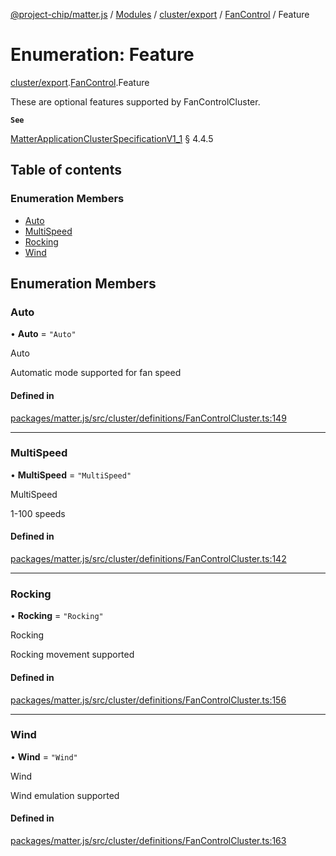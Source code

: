 [@project-chip/matter.js](../README.md) / [Modules](../modules.md) / [cluster/export](../modules/cluster_export.md) / [FanControl](../modules/cluster_export.FanControl.md) / Feature

# Enumeration: Feature

[cluster/export](../modules/cluster_export.md).[FanControl](../modules/cluster_export.FanControl.md).Feature

These are optional features supported by FanControlCluster.

**`See`**

[MatterApplicationClusterSpecificationV1_1](../interfaces/spec_export.MatterApplicationClusterSpecificationV1_1.md) § 4.4.5

## Table of contents

### Enumeration Members

- [Auto](cluster_export.FanControl.Feature.md#auto)
- [MultiSpeed](cluster_export.FanControl.Feature.md#multispeed)
- [Rocking](cluster_export.FanControl.Feature.md#rocking)
- [Wind](cluster_export.FanControl.Feature.md#wind)

## Enumeration Members

### Auto

• **Auto** = ``"Auto"``

Auto

Automatic mode supported for fan speed

#### Defined in

[packages/matter.js/src/cluster/definitions/FanControlCluster.ts:149](https://github.com/project-chip/matter.js/blob/e87b236f/packages/matter.js/src/cluster/definitions/FanControlCluster.ts#L149)

___

### MultiSpeed

• **MultiSpeed** = ``"MultiSpeed"``

MultiSpeed

1-100 speeds

#### Defined in

[packages/matter.js/src/cluster/definitions/FanControlCluster.ts:142](https://github.com/project-chip/matter.js/blob/e87b236f/packages/matter.js/src/cluster/definitions/FanControlCluster.ts#L142)

___

### Rocking

• **Rocking** = ``"Rocking"``

Rocking

Rocking movement supported

#### Defined in

[packages/matter.js/src/cluster/definitions/FanControlCluster.ts:156](https://github.com/project-chip/matter.js/blob/e87b236f/packages/matter.js/src/cluster/definitions/FanControlCluster.ts#L156)

___

### Wind

• **Wind** = ``"Wind"``

Wind

Wind emulation supported

#### Defined in

[packages/matter.js/src/cluster/definitions/FanControlCluster.ts:163](https://github.com/project-chip/matter.js/blob/e87b236f/packages/matter.js/src/cluster/definitions/FanControlCluster.ts#L163)
